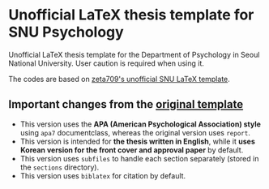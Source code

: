 # Unofficial LaTeX thesis template for SNU Psychology

Unofficial LaTeX thesis template for the Department of Psychology in Seoul National University. User caution is required when using it.

The codes are based on [zeta709's unofficial SNU LaTeX template][snuthesis].

## Important changes from the [original template][snuthesis]

* This version uses the **APA (American Psychological Association) style** using `apa7` documentclass, whereas the original version uses `report`.
* This version is intended for **the thesis written in English**, while it **uses Korean version for the front cover and approval paper** by default.
* This version uses `subfiles` to handle each section separately (stored in the `sections` directory).
* This version uses `biblatex` for citation by default.

[snuthesis]: https://github.com/zeta709/snuthesis

